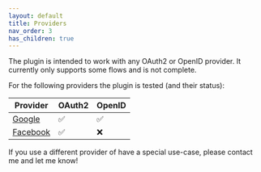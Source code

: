 ```yaml
---
layout: default
title: Providers
nav_order: 3
has_children: true
---
```


The plugin is intended to work with any OAuth2 or OpenID provider. It currently only supports some flows and is not complete.

For the following providers the plugin is tested (and their status):

| Provider        | OAuth2          | OpenID |
|-------------|------------------|------|
| [Google](./google) |  &#9989; | &#9989;  |
| [Facebook](./facebook) |  &#9989;   | &#10060;  |

If you use a different provider of have a special use-case, please contact me and let me know!